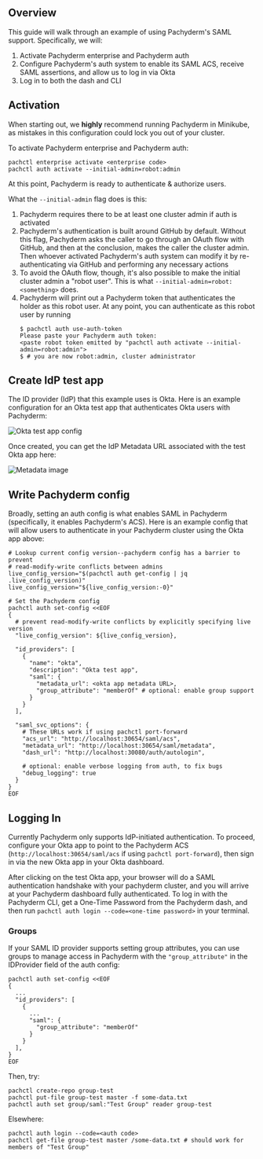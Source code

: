## Overview

This guide will walk through an example of using Pachyderm's SAML support. Specifically, we will:

1. Activate Pachyderm enterprise and Pachyderm auth
2. Configure Pachyderm's auth system to enable its SAML ACS, receive SAML
   assertions, and allow us to log in via Okta
3. Log in to both the dash and CLI

## Activation

When starting out, we **highly** recommend running Pachyderm in Minikube, as
mistakes in this configuration could lock you out of your cluster.

To activate Pachyderm enterprise and Pachyderm auth:

```
pachctl enterprise activate <enterprise code>
pachctl auth activate --initial-admin=robot:admin
```

At this point, Pachyderm is ready to authenticate & authorize users.

What the `--initial-admin` flag does is this:
1. Pachyderm requires there to be at least one cluster admin if auth is
   activated
2. Pachyderm's authentication is built around GitHub by default. Without this
   flag, Pachyderm asks the caller to go through an OAuth flow with GitHub, and
   then at the conclusion, makes the caller the cluster admin. Then whoever
   activated Pachyderm's auth system can modify it by re-authenticating via
   GitHub and performing any necessary actions
3. To avoid the OAuth flow, though, it's also possible to make the initial
   cluster admin a "robot user". This is what
   `--initial-admin=robot:<something>` does.
4. Pachyderm will print out a Pachyderm token that authenticates the holder as
   this robot user. At any point, you can authenticate as this robot user by
   running
   ```
   $ pachctl auth use-auth-token
   Please paste your Pachyderm auth token:
   <paste robot token emitted by "pachctl auth activate --initial-admin=robot:admin">
   $ # you are now robot:admin, cluster administrator
   ```

## Create IdP test app
The ID provider (IdP) that this example uses is Okta. Here is an example
configuration for an Okta test app that authenticates Okta users
with Pachyderm:

![Okta test app config](https://github.com/pachyderm/pachyderm/blob/handle_requests_crewjam/doc/auth/okta_form.png)

Once created, you can get the IdP Metadata URL associated with the test Okta
app here:

![Metadata image](https://github.com/pachyderm/pachyderm/blob/handle_requests_crewjam/doc/auth/IdPMetadata_highlight.png)

## Write Pachyderm config
Broadly, setting an auth config is what enables SAML in Pachyderm
(specifically, it enables Pachyderm's ACS). Here is an example config that will
allow users to authenticate in your Pachyderm cluster using the Okta app above:

```
# Lookup current config version--pachyderm config has a barrier to prevent
# read-modify-write conflicts between admins
live_config_version="$(pachctl auth get-config | jq .live_config_version)"
live_config_version="${live_config_version:-0}"

# Set the Pachyderm config
pachctl auth set-config <<EOF
{
  # prevent read-modify-write conflicts by explicitly specifying live version
  "live_config_version": ${live_config_version},

  "id_providers": [
    {
      "name": "okta",
      "description": "Okta test app",
      "saml": {
        "metadata_url": <okta app metadata URL>,
        "group_attribute": "memberOf" # optional: enable group support
      }
    }
  ],

  "saml_svc_options": {
    # These URLs work if using pachctl port-forward
    "acs_url": "http://localhost:30654/saml/acs",
    "metadata_url": "http://localhost:30654/saml/metadata",
    "dash_url": "http://localhost:30080/auth/autologin",

    # optional: enable verbose logging from auth, to fix bugs
    "debug_logging": true
  }
}
EOF
```

## Logging In
Currently Pachyderm only supports IdP-initiated authentication. To proceed,
configure your Okta app to point to the Pachyderm ACS
(`http://localhost:30654/saml/acs` if using `pachctl port-forward`), then
sign in via the new Okta app in your Okta dashboard.

After clicking on the test Okta app, your browser will do a SAML authentication
handshake with your pachyderm cluster, and you will arrive at your Pachyderm
dashboard fully authenticated. To log in with the Pachyderm CLI, get a One-Time
Password from the Pachyderm dash, and then run `pachctl auth login
--code=<one-time password>` in your terminal.

### Groups
If your SAML ID provider supports setting group attributes, you can use groups to manage access in Pachyderm with the `"group_attribute"` in the IDProvider field of the auth config:
```
pachctl auth set-config <<EOF
{
  ...
  "id_providers": [
    {
      ...
      "saml": {
        "group_attribute": "memberOf"
      }
    }
  ],
}
EOF
```
Then, try:
```
pachctl create-repo group-test
pachctl put-file group-test master -f some-data.txt
pachctl auth set group/saml:"Test Group" reader group-test
```
Elsewhere:
```
pachctl auth login --code=<auth code>
pachctl get-file group-test master /some-data.txt # should work for members of "Test Group"
```

